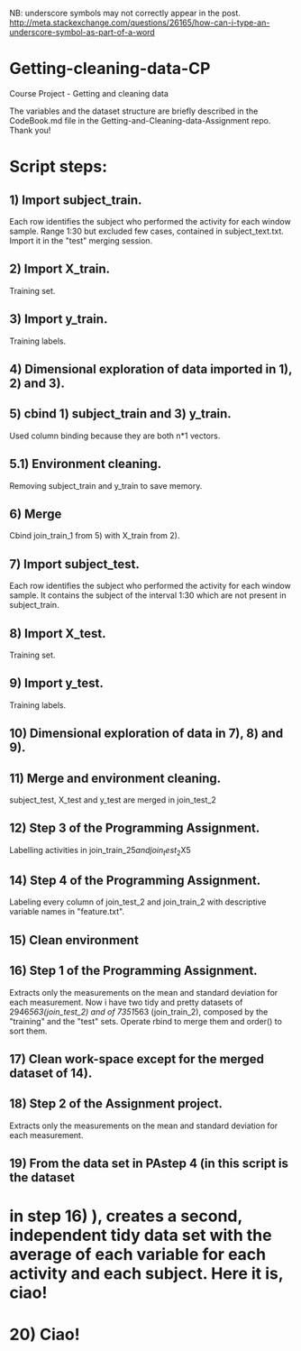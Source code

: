 NB: underscore symbols may not correctly appear in the post. http://meta.stackexchange.com/questions/26165/how-can-i-type-an-underscore-symbol-as-part-of-a-word

# Getting-cleaning-data-CP
Course Project - Getting and cleaning data

The variables and the dataset structure are briefly described in the CodeBook.md
file in the Getting-and-Cleaning-data-Assignment repo. Thank you!

# Script steps:

## 1) Import subject_train. 
Each row identifies the subject who performed the activity for each window sample. Range 1:30 but excluded few cases, contained in subject_text.txt. Import it in the "test" merging session. 

## 2) Import X_train. 
Training set.

## 3) Import y_train.

Training labels. 

## 4) Dimensional exploration of data imported in 1), 2) and 3).


## 5) cbind 1) subject_train and 3) y_train. 
Used column binding because they are both n*1 vectors.

## 5.1) Environment cleaning. 
Removing subject_train and y_train to save memory.

## 6) Merge 

Cbind join_train_1 from 5) with X_train from 2).

## 7) Import subject_test. 

Each row identifies the subject who performed the activity for each window sample. 
It contains the subject of the interval 1:30 which are not present in subject_train.

## 8) Import X_test. 

Training set.

## 9) Import y_test. 

Training labels. 

## 10) Dimensional exploration of data in 7), 8) and 9).

## 11) Merge and environment cleaning. 

subject_test, X_test and y_test are merged in join_test_2

## 12) Step 3 of the Programming Assignment. 

Labelling activities in join_train_2$5 and join_test_2$X5

## 14) Step 4 of the Programming Assignment. 

Labeling every column of join_test_2 and join_train_2 with descriptive variable names in "feature.txt".

## 15) Clean environment

## 16) Step 1 of the Programming Assignment. 

Extracts only the measurements on the mean and standard deviation for each measurement. Now i have two tidy and pretty datasets of 2946*563(join_test_2) and of 7351*563 (join_train_2), composed by the "training" and the "test" sets. Operate rbind to merge them and order() to sort them. 

## 17) Clean work-space except for the merged dataset of 14).

## 18) Step 2 of the Assignment project. 

Extracts only the measurements on the mean and standard deviation for each measurement. 

## 19) From the data set in PAstep 4 (in this script is the dataset 
# in step 16) ), creates a second, independent tidy data set with the average of each variable for each activity and each subject. Here it is, ciao!

# 20) Ciao! 